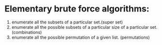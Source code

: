 # Elementary brute force algorithms:
1. enumerate all the subsets of a particular set.(super set)
2. enumerate all the possible subsets of a particular size of a particular set. (combinations)
3. enumerate all the possible permutation of a given list. (permutations) 
